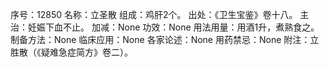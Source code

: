 序号：12850
名称：立圣散
组成：鸡肝2个。
出处：《卫生宝鉴》卷十八。
主治：妊娠下血不止。
加减：None
功效：None
用法用量：用酒1升，煮熟食之。
制备方法：None
临床应用：None
各家论述：None
用药禁忌：None
附注：立胜散（《疑难急症简方》卷二）。
